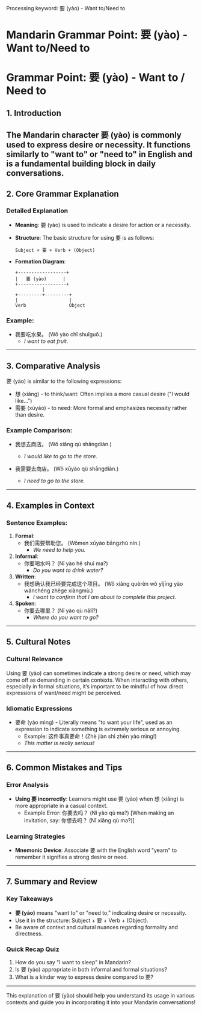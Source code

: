 Processing keyword: 要 (yào) - Want to/Need to
# Mandarin Grammar Point: 要 (yào) - Want to/Need to
# Grammar Point: 要 (yào) - Want to / Need to
## 1. Introduction
The Mandarin character 要 (yào) is commonly used to express desire or necessity. It functions similarly to "want to" or "need to" in English and is a fundamental building block in daily conversations.
---
## 2. Core Grammar Explanation
### Detailed Explanation
- **Meaning**: 要 (yào) is used to indicate a desire for action or a necessity. 
- **Structure**: The basic structure for using 要 is as follows:
  
  ```
  Subject + 要 + Verb + (Object)
  ```
- **Formation Diagram**:
  
  ```
  +------------------+
  |   要 (yào)      |
  +------------------+
            |
  +---------+---------+
  |                   |
  Verb                Object
  ```
### Example:
- 我要吃水果。 (Wǒ yào chī shuǐguǒ.)
  - *I want to eat fruit.*
---
## 3. Comparative Analysis
要 (yào) is similar to the following expressions:
- 想 (xiǎng) - to think/want: Often implies a more casual desire ("I would like...")
- 需要 (xūyào) - to need: More formal and emphasizes necessity rather than desire.
### Example Comparison:
- 我想去商店。 (Wǒ xiǎng qù shāngdiàn.)
  - *I would like to go to the store.*
  
- 我需要去商店。 (Wǒ xūyào qù shāngdiàn.)
  - *I need to go to the store.*
---
## 4. Examples in Context
### Sentence Examples:
1. **Formal**: 
   - 我们需要帮助您。 (Wǒmen xūyào bāngzhù nín.)
     - *We need to help you.*
2. **Informal**: 
   - 你要喝水吗？ (Nǐ yào hē shuǐ ma?)
     - *Do you want to drink water?*
3. **Written**:
   - 我想确认我已经要完成这个项目。 (Wǒ xiǎng quèrèn wǒ yǐjīng yào wánchéng zhège xiàngmù.)
     - *I want to confirm that I am about to complete this project.*
4. **Spoken**:
   - 你要去哪里？ (Nǐ yào qù nǎlǐ?)
     - *Where do you want to go?*
---
## 5. Cultural Notes
### Cultural Relevance
Using 要 (yào) can sometimes indicate a strong desire or need, which may come off as demanding in certain contexts. When interacting with others, especially in formal situations, it’s important to be mindful of how direct expressions of want/need might be perceived.
### Idiomatic Expressions
- 要命 (yào mìng) - Literally means "to want your life", used as an expression to indicate something is extremely serious or annoying.
  - Example: 这件事真要命！(Zhè jiàn shì zhēn yào mìng!)
  - *This matter is really serious!*
---
## 6. Common Mistakes and Tips
### Error Analysis
- **Using 要 incorrectly**: Learners might use 要 (yào) when 想 (xiǎng) is more appropriate in a casual context.
  - Example Error: 你要去吗？ (Nǐ yào qù ma?) [When making an invitation, say: 你想去吗？ (Nǐ xiǎng qù ma?)]
### Learning Strategies
- **Mnemonic Device**: Associate 要 with the English word "yearn" to remember it signifies a strong desire or need.
---
## 7. Summary and Review
### Key Takeaways
- **要 (yào)** means "want to" or "need to," indicating desire or necessity.
- Use it in the structure: Subject + 要 + Verb + (Object).
- Be aware of context and cultural nuances regarding formality and directness.
### Quick Recap Quiz
1. How do you say "I want to sleep" in Mandarin?
2. Is 要 (yào) appropriate in both informal and formal situations?
3. What is a kinder way to express desire compared to 要?
---
This explanation of 要 (yào) should help you understand its usage in various contexts and guide you in incorporating it into your Mandarin conversations!
